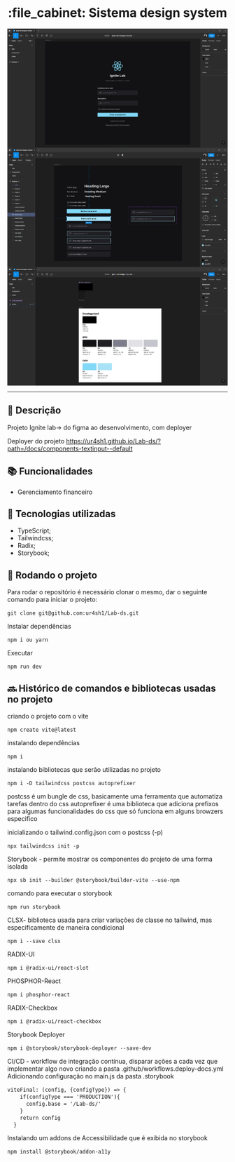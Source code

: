 
<h1 align="center">:file_cabinet: Sistema design system</h1>

<img align="center" title="Printscreen" src="https://github.com/ur4sh1/Lab-ds/blob/main/public/printscreen/home_figma.png" />
<img align="center" title="Printscreen" src="https://github.com/ur4sh1/Lab-ds/blob/main/public/printscreen/DesignSystemComponents.png" />
<img align="center" title="Printscreen" src="https://github.com/ur4sh1/Lab-ds/blob/main/public/printscreen/DesignSystemColors.png" />
<hr>

## :memo: Descrição
Projeto Ignite lab->  do figma ao desenvolvimento, com deployer 

Deployer do projeto
https://ur4sh1.github.io/Lab-ds/?path=/docs/components-textinput--default

## :books: Funcionalidades
* Gerenciamento financeiro

## :wrench: Tecnologias utilizadas
* TypeScript;
* Tailwindcss;
* Radix;
* Storybook;

## :rocket: Rodando o projeto
Para rodar o repositório é necessário clonar o mesmo, dar o seguinte comando para iniciar o projeto:
```
git clone git@github.com:ur4sh1/Lab-ds.git
```
Instalar dependências
```
npm i ou yarn
```
Executar
```
npm run dev
```

## :soon: Histórico de comandos e bibliotecas usadas no projeto

criando o projeto com o vite
```
npm create vite@latest
```
instalando dependências
```
npm i
```
instalando bibliotecas que serão utilizadas no projeto
```
npm i -D tailwindcss postcss autoprefixer
```
postcss é um bungle de css, basicamente uma ferramenta que automatiza tarefas dentro do css
autoprefixer é uma biblioteca que adiciona prefixos para algumas funcionalidades do css que só funciona em alguns browzers especifico

inicializando o tailwind.config.json com o postcss (-p)
```
npx tailwindcss init -p
```
Storybook -  permite mostrar os componentes do projeto de uma forma isolada
```
npx sb init --builder @storybook/builder-vite --use-npm
```
comando para executar o storybook
```
npm run storybook
```
CLSX- biblioteca usada para criar variações de classe no tailwind, mas especificamente de maneira condicional
```
npm i --save clsx
```
RADIX-UI
```
npm i @radix-ui/react-slot
```
PHOSPHOR-React
```
npm i phosphor-react
```
RADIX-Checkbox
```
npm i @radix-ui/react-checkbox
```
Storybook Deployer
```
npm i @storybook/storybook-deployer --save-dev
```
CI/CD - workflow de integração contínua, disparar ações a cada vez que implementar algo novo
criando a pasta .github/workflows.deploy-docs.yml
Adicionando configuração no main.js da pasta .storybook
```
viteFinal: (config, {configType}) => {
    if(configType === 'PRODUCTION'){
      config.base = '/Lab-ds/'
    }
    return config
  }
```
Instalando um addons de Accessibilidade que é exibida no storybook
```
npm install @storybook/addon-a11y
```
